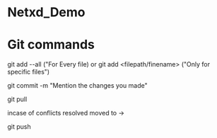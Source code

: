 # Netxd_Demo

# Git commands
git add --all  ("For Every file)
or
git add <filepath/finename>  ("Only for specific files")

git commit -m "Mention the changes you made"

git pull

incase of conflicts resolved moved to ->

git push
